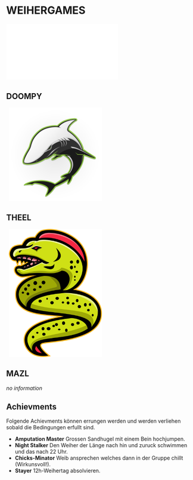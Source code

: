 # WEIHERGAMES


<iframe src="../player_all.html"
        scrolling="no" seamless="seamless"
        frameBorder="0"
        onload="resizeIframe(this)">
</iframe>


## DOOMPY

<img src="images/vectorstock_21320352.png" style="float: center; margin-left: .5em; width: 250px">

## THEEL


<img src="images/vectorstock_21106731.png" style="float: center; margin-left: .5em; width: 250px">

## MAZL

_no information_

## Achievments

Folgende Achievments können errungen werden und werden verliehen sobald die Bedingungen erfullt sind.

- __Amputation Master__ Grossen Sandhugel mit einem Bein hochjumpen.
- __Night Stalker__ Den Weiher der Länge nach hin und zuruck schwimmen und das nach 22 Uhr.
- __Chicks-Minator__ Weib ansprechen welches dann in der Gruppe chillt (Wirkunsvoll!).
- __Stayer__ 12h-Weihertag absolvieren.

